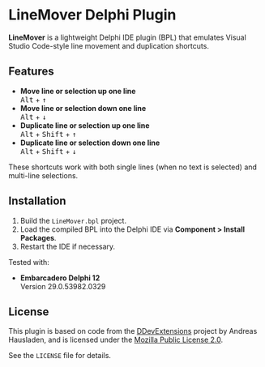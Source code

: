 # LineMover Delphi Plugin

**LineMover** is a lightweight Delphi IDE plugin (BPL) that emulates Visual Studio Code-style line movement and duplication shortcuts.

## Features

- **Move line or selection up one line**  
    <kbd>Alt</kbd> + <kbd>↑</kbd>
- **Move line or selection down one line**  
    <kbd>Alt</kbd> + <kbd>↓</kbd>
- **Duplicate line or selection up one line**  
    <kbd>Alt</kbd> + <kbd>Shift</kbd> + <kbd>↑</kbd> 
- **Duplicate line or selection down one line**  
    <kbd>Alt</kbd> + <kbd>Shift</kbd> + <kbd>↓</kbd>

These shortcuts work with both single lines (when no text is selected) and multi-line selections.

## Installation

1. Build the `LineMover.bpl` project.
2. Load the compiled BPL into the Delphi IDE via **Component > Install Packages**.
3. Restart the IDE if necessary.

Tested with:

- **Embarcadero Delphi 12**  
  Version 29.0.53982.0329

## License

This plugin is based on code from the [DDevExtensions](https://github.com/ahausladen/DDevExtensions) project by Andreas Hausladen, and is licensed under the [Mozilla Public License 2.0](https://www.mozilla.org/MPL/2.0/).

See the `LICENSE` file for details.
